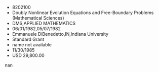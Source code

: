 
* 8202100
* Doubly Nonlinear Evolution Equations and Free-Boundary Problems (Mathematical Sciences)
* DMS,APPLIED MATHEMATICS
* 06/01/1982,05/07/1982
* Emmanuele DiBenedetto,IN,Indiana University
* Standard Grant
*   name not available
* 11/30/1985
* USD 29,800.00

nan
